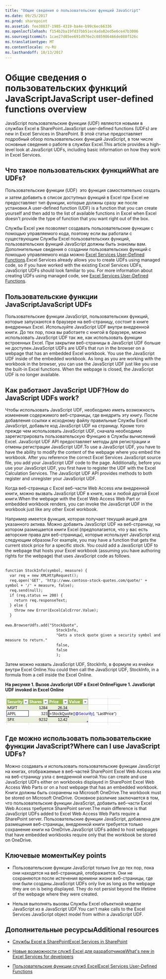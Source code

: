 ```yaml
---
title: "Общие сведения о пользовательских функций JavaScript"
ms.date: 09/25/2017
ms.prod: sharepoint
ms.assetid: fee38837-1985-4319-ba4e-b99c6ec66336
ms.openlocfilehash: f154b2ba19fd37bb51ec4ada82ed5e6ce47b3006
ms.sourcegitcommit: 1cae27d85ee691d976e2c085986466de088f526c
ms.translationtype: MT
ms.contentlocale: ru-RU
ms.lasthandoff: 10/13/2017
---
```

# <a name="javascript-user-defined-functions-overview"></a><span data-ttu-id="d1fe7-102">Общие сведения о пользовательских функций JavaScript</span><span class="sxs-lookup"><span data-stu-id="d1fe7-102">JavaScript user-defined functions overview</span></span>
<span data-ttu-id="d1fe7-103">JavaScript пользовательские функции (UDF) являются новыми в службах Excel в SharePoint.</span><span class="sxs-lookup"><span data-stu-id="d1fe7-103">JavaScript user-defined functions (UDFs) are new in Excel Services in SharePoint.</span></span> <span data-ttu-id="d1fe7-104">В этой статье предоставляет подробный обзор пользовательских функций JavaScript, в том числе основные сведения о работе в службах Excel.</span><span class="sxs-lookup"><span data-stu-id="d1fe7-104">This article provides a high-level look at JavaScript UDFs, including basic information on how they work in Excel Services.</span></span>
## <a name="what-are-udfs"></a><span data-ttu-id="d1fe7-105">Что такое пользовательских функций</span><span class="sxs-lookup"><span data-stu-id="d1fe7-105">What are UDFs?</span></span>
<span data-ttu-id="d1fe7-106"><a name="xlsWhatAreUdfs"> </a></span><span class="sxs-lookup"><span data-stu-id="d1fe7-106"><a name="xlsWhatAreUdfs"> </a></span></span>

<span data-ttu-id="d1fe7-107">Пользовательские функции (UDF)  это функция самостоятельно создать и затем добавить в список доступных функций в Excel при Excel не предоставляет тип функции, которые должны сразу же после установки.</span><span class="sxs-lookup"><span data-stu-id="d1fe7-107">A user-defined function (UDF) is a function that you can create yourself and then add to the list of available functions in Excel when Excel doesn't provide the type of function that you want right out of the box.</span></span>
  
    
    
<span data-ttu-id="d1fe7-p102">Службы Excel уже позволяет создавать пользовательские функции с помощью управляемого кода, поэтому если вы работали с существующим Службы Excel пользовательских функций, пользовательских функций JavaScript должны быть знакомы вам. Дополнительные сведения о создании пользовательских функций с помощью управляемого кода можно  [Excel Services User-Defined Functions](excel-services-user-defined-functions.md).</span><span class="sxs-lookup"><span data-stu-id="d1fe7-p102">Excel Services already allows you to create UDFs using managed code, so if you have worked with the existing Excel Services UDFs, JavaScript UDFs should look familiar to you. For more information about creating UDFs using managed code, see  [Excel Services User-Defined Functions](excel-services-user-defined-functions.md).</span></span>
  
    
    

## <a name="javascript-udfs"></a><span data-ttu-id="d1fe7-110">Пользовательские функции JavaScript</span><span class="sxs-lookup"><span data-stu-id="d1fe7-110">JavaScript UDFs</span></span>
<span data-ttu-id="d1fe7-111"><a name="xlsJsUDFs"> </a></span><span class="sxs-lookup"><span data-stu-id="d1fe7-111"><a name="xlsJsUDFs"> </a></span></span>

<span data-ttu-id="d1fe7-p103">Пользовательские функции JavaScript, пользовательских функций, которые запускаются в браузере на веб-страницу, состоит в книге внедренных Excel. Используйте JavaScript UDF внутри внедренной книги. До тех пор, пока вы работаете с книгой в браузере, можно использовать JavaScript UDF так же, как использовать функции встроенных Excel. При закрытии веб-страницы в JavaScript UDF больше не доступен.</span><span class="sxs-lookup"><span data-stu-id="d1fe7-p103">JavaScript UDFs are UDFs that run in the browser on a webpage that has an embedded Excel workbook. You use the JavaScript UDF inside of the embedded workbook. As long as you are working with the workbook in the browser, you can use the JavaScript UDF just like you use the built-in Excel functions. When the webpage is closed, the JavaScript UDF is no longer available.</span></span>
  
    
    

## <a name="how-do-javascript-udfs-work"></a><span data-ttu-id="d1fe7-116">Как работают JavaScript UDF?</span><span class="sxs-lookup"><span data-stu-id="d1fe7-116">How do JavaScript UDFs work?</span></span>
<span data-ttu-id="d1fe7-117"><a name="xlsJsUDFs"> </a></span><span class="sxs-lookup"><span data-stu-id="d1fe7-117"><a name="xlsJsUDFs"> </a></span></span>

<span data-ttu-id="d1fe7-p104">Чтобы использовать JavaScript UDF, необходимо иметь возможность изменения содержимого веб-страницы, где внедрить эту книгу. После добавления ссылки к исходному файлу правильные Службы Excel JavaScript, добавьте код JavaScript UDF на страницу. Кроме того прежде чем использовать JavaScript UDF, сначала необходимо зарегистрировать пользовательскую Функцию в Службы вычислений Excel. JavaScript UDF API предоставляет методы для регистрации и отмены регистрации JavaScript UDF.</span><span class="sxs-lookup"><span data-stu-id="d1fe7-p104">To use a JavaScript UDF, you have to have the ability to modify the content of the webpage where you embed the workbook. After you reference the correct Excel Services JavaScript source file, you add your JavaScript UDF code to the page. Additionally, before you use your JavaScript UDF, you first have to register the UDF with the Excel Calculation Services. The JavaScript UDF API provides methods to both register and unregister your JavaScript UDF.</span></span>
  
    
    
<span data-ttu-id="d1fe7-122">Когда веб-страница с Excel веб-части Web Access или внедренной книги, можно вызвать JavaScript UDF в книге, как и любой другой Excel книги.</span><span class="sxs-lookup"><span data-stu-id="d1fe7-122">When the webpage with the Excel Web Access Web Part or embedded workbook renders, you can invoke the JavaScript UDF in the workbook just like any other Excel workbook.</span></span>
  
    
    
<span data-ttu-id="d1fe7-p105">Например имеется функция, которая получает текущий акций для указанного актива. Можно добавить JavaScript UDF на веб-страницу, на котором размещается книги Excel (предполагается, что у вас есть авторские права для веб-страницы), которые использует JavaScript код следующим образом.</span><span class="sxs-lookup"><span data-stu-id="d1fe7-p105">For example, you may have a function that gets the current stock price for a specific stock. You could add a JavaScript UDF to the webpage that hosts your Excel workbook (assuming you have authoring rights for the webpage) that uses JavaScript code as follows.</span></span>
  
    
    



```

function StockInfo(symbol, measure) {
  var req = new XMLHttpRequest();
  req.open('GET', 'http://www.contoso-stock-quotes.com/quote/' + symbol + '/' + measure, false); 
  req.send(null);
  if (req.status == 200) {
    return req.responseText;
  } else {
    throw new Error(ExcelCalcError.Value);
  }
 
ewa.BrowserUdfs.add("StockQuote",
                       StockInfo,
                       "Gets a stock quote given a security symbol and measure to return."
                       false,
                       false
                       );

```

<span data-ttu-id="d1fe7-125">Затем можно назвать JavaScript UDF, StockInfo, в формуле из ячейки внутри Excel Online.</span><span class="sxs-lookup"><span data-stu-id="d1fe7-125">You could then call the JavaScript UDF, StockInfo, in a formula from a cell inside the Excel Online.</span></span>
  
    
    

<span data-ttu-id="d1fe7-126">**На рисунке 1. Вызов JavaScript UDF в Excel Online**</span><span class="sxs-lookup"><span data-stu-id="d1fe7-126">**Figure 1. JavaScript UDF invoked in Excel Online**</span></span>

  
    
    

  
    
    
![Вызов JavaScript UDF в Excel Online](../images/SPS15CON_xls_JsUdfinWebApp.jpg)
  
    
    

  
    
    

  
    
    

## <a name="where-can-i-use-javascript-udfs"></a><span data-ttu-id="d1fe7-128">Где можно использовать пользовательские функции JavaScript?</span><span class="sxs-lookup"><span data-stu-id="d1fe7-128">Where can I use JavaScript UDFs?</span></span>
<span data-ttu-id="d1fe7-129"><a name="xlsWhereUseJsUdfs"> </a></span><span class="sxs-lookup"><span data-stu-id="d1fe7-129"><a name="xlsWhereUseJsUdfs"> </a></span></span>

<span data-ttu-id="d1fe7-130">Можно создавать и использовать пользовательские функции JavaScript на книгах, отображаемые в веб-частей SharePoint Excel Web Access или на веб-страницу узла с внедренной книгой.</span><span class="sxs-lookup"><span data-stu-id="d1fe7-130">You can create and use JavaScript UDFs either on workbooks displayed in SharePoint Excel Web Access Web Parts or on a host webpage that has an embedded workbook.</span></span> <span data-ttu-id="d1fe7-131">Книги должны быть сохранены на Microsoft OneDrive.</span><span class="sxs-lookup"><span data-stu-id="d1fe7-131">The workbook must be stored on Microsoft OneDrive.</span></span> <span data-ttu-id="d1fe7-132">Основное различие заключается в том, что пользовательские функции JavaScript, добавить веб-части Excel Web Access требуется SharePoint server.</span><span class="sxs-lookup"><span data-stu-id="d1fe7-132">The main difference is that JavaScript UDFs added to Excel Web Access Web Parts require a SharePoint server.</span></span> <span data-ttu-id="d1fe7-133">Пользовательские функции JavaScript, добавлена для размещения веб-страницы, внедренной книги требуется только сохранение книги на OneDrive.</span><span class="sxs-lookup"><span data-stu-id="d1fe7-133">JavaScript UDFs added to host webpages that have embedded workbooks require only that the workbook be stored on OneDrive.</span></span>
  
    
    

## <a name="key-points"></a><span data-ttu-id="d1fe7-134">Ключевые моменты</span><span class="sxs-lookup"><span data-stu-id="d1fe7-134">Key points</span></span>
<span data-ttu-id="d1fe7-135"><a name="xlsWhereUseJsUdfs"> </a></span><span class="sxs-lookup"><span data-stu-id="d1fe7-135"><a name="xlsWhereUseJsUdfs"> </a></span></span>


- <span data-ttu-id="d1fe7-p107">Пользовательские функции JavaScript только live до тех пор, пока они находятся на веб-страницей, отображается. Они не сохраняются после истечения времени жизни веб-страницы, где они были созданы.</span><span class="sxs-lookup"><span data-stu-id="d1fe7-p107">JavaScript UDFs only live as long as the webpage they are on is being displayed. They do not persist beyond the lifetime of the webpage where they were created.</span></span>
    
  
- <span data-ttu-id="d1fe7-138">Нельзя выполнять вызовы Службы Excel объектной модели JavaScript из в JavaScript UDF.</span><span class="sxs-lookup"><span data-stu-id="d1fe7-138">You can't make calls to the Excel Services JavaScript object model from within a JavaScript UDF.</span></span>
    
  

## <a name="additional-resources"></a><span data-ttu-id="d1fe7-139">Дополнительные ресурсы</span><span class="sxs-lookup"><span data-stu-id="d1fe7-139">Additional resources</span></span>
<span data-ttu-id="d1fe7-140"><a name="bk_addresources"> </a></span><span class="sxs-lookup"><span data-stu-id="d1fe7-140"><a name="bk_addresources"> </a></span></span>


-  [<span data-ttu-id="d1fe7-141">Службы Excel в SharePoint</span><span class="sxs-lookup"><span data-stu-id="d1fe7-141">Excel Services in SharePoint</span></span>](excel-services-in-sharepoint.md)
    
  
-  [<span data-ttu-id="d1fe7-142">Новые возможности служб Excel для разработчиков</span><span class="sxs-lookup"><span data-stu-id="d1fe7-142">What's new in Excel Services for developers</span></span>](http://msdn.microsoft.com/library/09e96c8b-cb55-4fd1-a797-b50fbf0f9296.aspx)
    
  
-  [<span data-ttu-id="d1fe7-143">Пользовательские функции служб Excel</span><span class="sxs-lookup"><span data-stu-id="d1fe7-143">Excel Services User-Defined Functions</span></span>](http://msdn.microsoft.com/ru-ru/library/ms493934)
    
  

